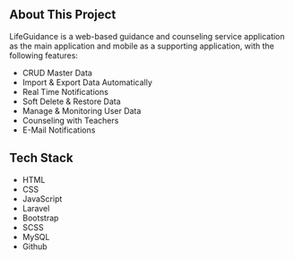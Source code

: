 ## About This Project

LifeGuidance is a web-based guidance and counseling service application as the main application and mobile as a supporting application, with the following features:

- CRUD Master Data
- Import & Export Data Automatically
- Real Time Notifications
- Soft Delete & Restore Data
- Manage & Monitoring User Data
- Counseling with Teachers
- E-Mail Notifications

## Tech Stack

- HTML
- CSS
- JavaScript
- Laravel
- Bootstrap
- SCSS
- MySQL
- Github
